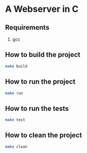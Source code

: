 # A Webserver in C

## Requirements

1. gcc


## How to build the project

```bash
make build
```

## How to run the project

```bash
make run
```

## How to run the tests

```bash
make test
```

## How to clean the project

```bash
make clean
```

